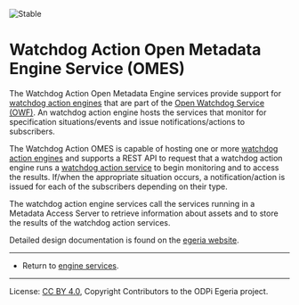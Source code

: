 <!-- SPDX-License-Identifier: CC-BY-4.0 -->
<!-- Copyright Contributors to the ODPi Egeria project. -->

![Stable](../../../images/egeria-content-status-released.png#pagewidth)

# Watchdog Action Open Metadata Engine Service (OMES)

The Watchdog Action Open Metadata Engine services provide support for
[watchdog action engines](https://egeria-project.org/concepts/watchdog-action-engine/)
that are part of the [Open Watchdog Service (OWF)](https://egeria-project.org/frameworks/owf/overview/).
An watchdog action engine hosts the services that monitor for specification situations/events and issue notifications/actions to subscribers.

The Watchdog Action OMES is capable of hosting one or more
[watchdog action engines](https://egeria-project.org/concepts/watchdog-action-engine/)
and supports a REST API to request that a watchdog action engine runs a
[watchdog action service](https://egeria-project.org/concepts/watchdog-action-service/)
to begin monitoring and to access the results.
If/when the appropriate situation occurs, a notification/action is issued for each of the subscribers depending on their type.

The watchdog action engine services call the services
running in a Metadata Access Server to retrieve information about assets and to
store the results of the watchdog action services.

Detailed design documentation is found on the [egeria website](https://egeria-project.org/services/omes/watchdog-action/overview).

----
* Return to [engine services](..).

----
License: [CC BY 4.0](https://creativecommons.org/licenses/by/4.0/),
Copyright Contributors to the ODPi Egeria project.